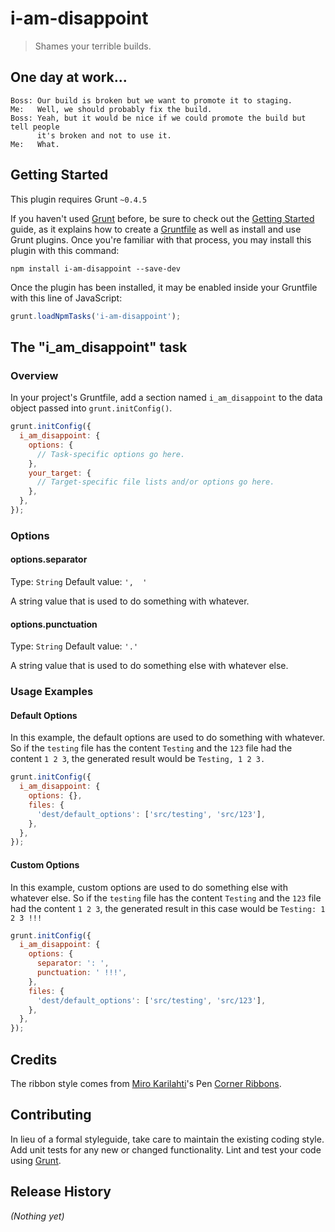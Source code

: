 # i-am-disappoint

> Shames your terrible builds.

## One day at work...

    Boss: Our build is broken but we want to promote it to staging.
    Me:   Well, we should probably fix the build.
    Boss: Yeah, but it would be nice if we could promote the build but tell people
          it's broken and not to use it.
    Me:   What.


## Getting Started
This plugin requires Grunt `~0.4.5`

If you haven't used [Grunt](http://gruntjs.com/) before, be sure to check out the [Getting Started](http://gruntjs.com/getting-started) guide, as it explains how to create a [Gruntfile](http://gruntjs.com/sample-gruntfile) as well as install and use Grunt plugins. Once you're familiar with that process, you may install this plugin with this command:

```shell
npm install i-am-disappoint --save-dev
```

Once the plugin has been installed, it may be enabled inside your Gruntfile with this line of JavaScript:

```js
grunt.loadNpmTasks('i-am-disappoint');
```

## The "i_am_disappoint" task

### Overview
In your project's Gruntfile, add a section named `i_am_disappoint` to the data object passed into `grunt.initConfig()`.

```js
grunt.initConfig({
  i_am_disappoint: {
    options: {
      // Task-specific options go here.
    },
    your_target: {
      // Target-specific file lists and/or options go here.
    },
  },
});
```

### Options

#### options.separator
Type: `String`
Default value: `',  '`

A string value that is used to do something with whatever.

#### options.punctuation
Type: `String`
Default value: `'.'`

A string value that is used to do something else with whatever else.

### Usage Examples

#### Default Options
In this example, the default options are used to do something with whatever. So if the `testing` file has the content `Testing` and the `123` file had the content `1 2 3`, the generated result would be `Testing, 1 2 3.`

```js
grunt.initConfig({
  i_am_disappoint: {
    options: {},
    files: {
      'dest/default_options': ['src/testing', 'src/123'],
    },
  },
});
```

#### Custom Options
In this example, custom options are used to do something else with whatever else. So if the `testing` file has the content `Testing` and the `123` file had the content `1 2 3`, the generated result in this case would be `Testing: 1 2 3 !!!`

```js
grunt.initConfig({
  i_am_disappoint: {
    options: {
      separator: ': ',
      punctuation: ' !!!',
    },
    files: {
      'dest/default_options': ['src/testing', 'src/123'],
    },
  },
});
```
## Credits
The ribbon style comes from  [Miro Karilahti](http://codepen.io/miroot)'s Pen [Corner Ribbons](http://codepen.io/miroot/pen/wiKAp/).


## Contributing
In lieu of a formal styleguide, take care to maintain the existing coding style. Add unit tests for any new or changed functionality. Lint and test your code using [Grunt](http://gruntjs.com/).

## Release History
_(Nothing yet)_
